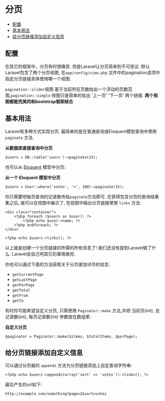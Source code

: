 # 分页

- [配置](#configuration)
- [基本用法](#usage)
- [给分页链接添加自定义信息](#appending-to-pagination-links)

<a name="configuration"></a>
## 配置

在其它的框架中，分页有时很痛苦. 但是Laravel让分页简单到不可思议. 默认Laravel包含了两个分页视图, 在`app/config/view.php` 文件中的pagination选项中指定分页链接具体使用哪一个视图.

`pagination::slider`视图 基于当前所在页数给出一个浮动的页数范围,`pagination::simple` 视图只是简单的给出 '上一页' '下一页' 两个链接. **两个视图都能完美的和bootstrap框架结合**

<a name="usage"></a>
## 基本用法

Laravel有多种方式实现分页. 最简单的是在普通查询或Eloquent模型查询中使用 `paginate` 方法.

**从数据库直接查询中分页**

	$users = DB::table('users')->paginate(15);

也可以从 [Eloquent](/docs/eloquent) 模型中分页:

**从一个 Eloquent 模型中分页**

	$users = User::where('votes', '>', 100)->paginate(15);

你只需要吧每页查询的记录数传给`paginate`方法即可. 在获得包含分页的查询结果集之后, 就可以在视图中展示了, 在视图中输出分页链接使用 `links` 方法:

	<div class="container">
		<?php foreach ($users as $user): ?>
			<?php echo $user->name; ?>
		<?php endforeach; ?>
	</div>

	<?php echo $users->links(); ?>

以上就是创建一个分页链接的所需的所有信息了! 我们还没有提到Laravel做了什么. Laravel会自己吧其它的事情做完.

你也可以通过下面的方法获取关于分页更加详尽的信息:

- `getCurrentPage`
- `getLastPage`
- `getPerPage`
- `getTotal`
- `getFrom`
- `getTo`

有时你可能希望自定义分页, 只需使用 `Paginator::make` 方法,并把 当前页(int), 总记录数(int), 每页记录数(int) 参数放在数组里:

**自定义分页**

	$paginator = Paginator::make($items, $totalItems, $perPage);

<a name="appending-to-pagination-links"></a>
## 给分页链接添加自定义信息

可以通过分页器的 `appends` 方法为分页链接添加上自定查询字符串:

	<?php echo $users->appends(array('sort' => 'votes'))->links(); ?>

最后产生的url如下:

	http://example.com/something?page=2&sort=votes
